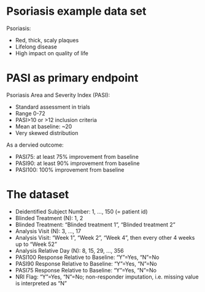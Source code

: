 # Psoriasis example data set

Psoriasis:

* Red, thick, scaly plaques
* Lifelong disease
* High impact on quality of life

# PASI as primary endpoint 

Psoriasis Area and Severity Index (PASI):

* Standard assessment in trials
* Range 0-72
* PASI>10 or >12 inclusion criteria
* Mean at baseline: ~20
* Very skewed distribution

As a dervied outcome:

* PASI75: at least 75% improvement from baseline
* PASI90: at least 90% improvement from baseline
* PASI100: 100% improvement from baseline

# The dataset

* Deidentified Subject Number: 1, …, 150 (= patient id)
* Blinded Treatment (N): 1, 2
* Blinded Treatment: “Blinded treatment 1”, “Blinded treatment 2”
* Analysis Visit (N): 3, …, 17
* Analysis Visit: “Week 1”, “Week 2”, “Week 4”, then every other 4 weeks up to “Week 52”
* Analysis Relative Day (N): 8, 15, 29, …, 356
* PASI100 Response Relative to Baseline: “Y”=Yes, “N”=No
* PASI90 Response Relative to Baseline: “Y”=Yes, “N”=No
* PASI75 Response Relative to Baseline: “Y”=Yes, “N”=No
* NRI Flag: “Y”=Yes, “N”=No; non-responder imputation, i.e. missing value is interpreted as “N”
